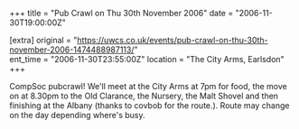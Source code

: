 +++
title = "Pub Crawl on Thu 30th November 2006"
date = "2006-11-30T19:00:00Z"

[extra]
original = "https://uwcs.co.uk/events/pub-crawl-on-thu-30th-november-2006-1474488987113/"    
ent_time = "2006-11-30T23:55:00Z"
location = "The City Arms, Earlsdon"
+++

CompSoc pubcrawl\! We'll meet at the City Arms at 7pm for food, the move on at 8.30pm to the Old Clarance, the Nursery, the Malt Shovel and then finishing at the Albany (thanks to covbob for the route.). Route may change on the day depending where's busy.

